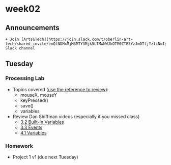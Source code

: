 # week02

## Announcements
	+ Join [Arts&Tech](https://join.slack.com/t/oberlin-art-tech/shared_invite/enQtNDMxMjM3MTY3Mjk5LTMwNWJkOTM0ZTE5YzJmOTljYzliNmIyN2VhYjFhZDI2NDQ5OTVjYjQ4NzFjYjBlMzgyNGZlNTQxYWNjMGNmNzk) Slack channel

## Tuesday

### Processing Lab

+ Topics covered ([use the reference to review](https://processing.org/reference/)):
	+ mouseX, mouseY
	+ keyPressed()
	+ save()
	+ variables
+ Review Dan Shiffman videos (especially  if you missed class)
	+ [3.2 Built-in Variables](https://www.youtube.com/watch?v=ibW4oA7-n8I&index=2&list=PLRqwX-V7Uu6by61pbhdvyEpIeymlmnXzD)
	+ [3.3 Events](https://www.youtube.com/watch?v=UvSjtiW-RH8&index=3&list=PLRqwX-V7Uu6by61pbhdvyEpIeymlmnXzD)
	+ [4.1 Variables](https://www.youtube.com/watch?v=B-ycSR3ntik)

### Homework

+ Project 1 v1 (due next Tuesday)
